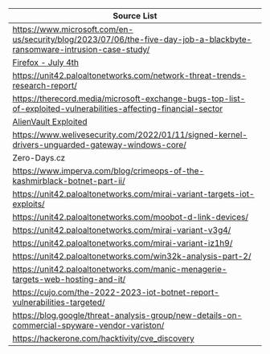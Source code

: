 |Source List|
|-----------|
|https://www.microsoft.com/en-us/security/blog/2023/07/06/the-five-day-job-a-blackbyte-ransomware-intrusion-case-study/|
|[Firefox - July 4th](https://www.mozilla.org/en-US/security/advisories/mfsa2023-24/)
|https://unit42.paloaltonetworks.com/network-threat-trends-research-report/|WIP
|https://therecord.media/microsoft-exchange-bugs-top-list-of-exploited-vulnerabilities-affecting-financial-sector|
|[AlienVault Exploited](https://otx.alienvault.com/indicator/cve/CVE-2017-6884)|
|https://www.welivesecurity.com/2022/01/11/signed-kernel-drivers-unguarded-gateway-windows-core/|
|Zero-Days.cz|
|https://www.imperva.com/blog/crimeops-of-the-kashmirblack-botnet-part-ii/|
|https://unit42.paloaltonetworks.com/mirai-variant-targets-iot-exploits/|
|https://unit42.paloaltonetworks.com/moobot-d-link-devices/|
|https://unit42.paloaltonetworks.com/mirai-variant-v3g4/|
|https://unit42.paloaltonetworks.com/mirai-variant-iz1h9/|
|https://unit42.paloaltonetworks.com/win32k-analysis-part-2/|
|https://unit42.paloaltonetworks.com/manic-menagerie-targets-web-hosting-and-it/|
|https://cujo.com/the-2022-2023-iot-botnet-report-vulnerabilities-targeted/|
|https://blog.google/threat-analysis-group/new-details-on-commercial-spyware-vendor-variston/|
|https://hackerone.com/hacktivity/cve_discovery|
